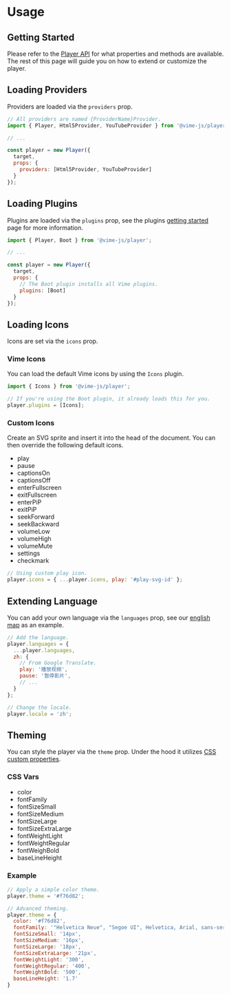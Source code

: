 # Usage

## Getting Started

Please refer to the [Player API](./api/player.md) for what properties and methods are available. The
rest of this page will guide you on how to extend or customize the player.

## Loading Providers

Providers are loaded via the `providers` prop.

```js
// All providers are named {ProviderName}Provider.
import { Player, Html5Provider, YouTubeProvider } from '@vime-js/player';

// ...

const player = new Player({ 
  target,
  props: {
    providers: [Html5Provider, YouTubeProvider]
  }
});
```

## Loading Plugins

Plugins are loaded via the `plugins` prop, see the plugins [getting started](../plugins/getting-started.md) 
page for more information.

```js
import { Player, Boot } from '@vime-js/player';

// ...

const player = new Player({ 
  target,
  props: {
    // The Boot plugin installs all Vime plugins.
    plugins: [Boot]
  }
});
```

## Loading Icons

Icons are set via the `icons` prop. 

### Vime Icons

You can load the default Vime icons by using the `Icons` plugin.

```js
import { Icons } from '@vime-js/player';

// If you're using the Boot plugin, it already loads this for you.
player.plugins = [Icons];
```

### Custom Icons

Create an SVG sprite and insert it into the head of the document. You can then override the 
following default icons.

- play
- pause
- captionsOn
- captionsOff
- enterFullscreen
- exitFullscreen
- enterPiP
- exitPiP
- seekForward
- seekBackward
- volumeLow
- volumeHigh
- volumeMute
- settings
- checkmark

```js
// Using custom play icon.
player.icons = { ...player.icons, play: '#play-svg-id' };
```

## Extending Language

You can add your own language via the `languages` prop, see our [english map](https://github.com/vime-js/vime/blob/master/packages/vime-player/src/lang/en.js)
as an example.

```js
// Add the language.
player.languages = {
  ...player.languages,
  zh: {
    // From Google Translate.
    play: '播放视频',
    pause: '暂停影片',
    // ...
  }
};

// Change the locale.
player.locale = 'zh';
```

## Theming

You can style the player via the `theme` prop. Under the hood it utilizes [CSS custom properties][mdn-css-custom-props].

### CSS Vars

- color
- fontFamily
- fontSizeSmall
- fontSizeMedium
- fontSizeLarge
- fontSizeExtraLarge
- fontWeightLight
- fontWeightRegular
- fontWeighBold
- baseLineHeight

### Example

```js
// Apply a simple color theme.
player.theme = '#f76d82';

// Advanced theming.
player.theme = {
  color: '#f76d82',
  fontFamily: '"Helvetica Neue", "Segoe UI", Helvetica, Arial, sans-serif',
  fontSizeSmall: '14px',
  fontSizeMedium: '16px',
  fontSizeLarge: '18px',
  fontSizeExtraLarge: '21px',
  fontWeightLight: '300',
  fontWeightRegular: '400',
  fontWeightBold: '500',
  baseLineHeight: '1.7'
}
```

[mdn-css-custom-props]: https://developer.mozilla.org/en-US/docs/Web/CSS/--*
